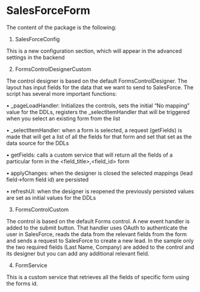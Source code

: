 SalesForceForm
==============
The content of the package is the following:

1. SalesForceConfig

This is a new configuration section, which will appear in the advanced settings in the backend

2. FormsControlDesignerCustom

The control designer is based on the default FormsControlDesigner. The layout has input fields for the data that we want to send to SalesForce. The script has several more important functions:

•	_pageLoadHandler: Initializes the controls, sets the initial “No mapping” value for the DDLs, registers the _selectItemHandler that will be triggered when you select an existing form from the list

•	_selectItemHandler: when a form is selected, a request (getFields) is made that will get a list of all the fields for that form and set that set as the data source for the DDLs

•	getFields: calls a custom service that will return all the fields of a particular form in the <field_title>,<field_id> form

•	applyChanges: when the designer is closed the selected mappings (lead field->form field id) are persisted 

•	refreshUI: when the designer is reopened the previously persisted values are set as initial values for the DDLs

3. FormsControlCustom

The control is based on the default Forms control. A new event handler is added to the submit button. That handler uses OAuth to authenticate the user in SalesForce, reads the data from the relevant fields from the form and sends a request to SalesForce to create a new lead. In the sample only the two required fields (Last Name, Company) are added to the control and its designer but you can add any additional relevant field.

4. FormService

This is a custom service that retrieves all the fields of specific form using the forms id.
